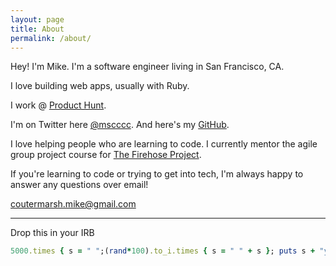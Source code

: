 ```yaml
---
layout: page
title: About
permalink: /about/
---
```

Hey! I'm Mike. I'm a software engineer living in San Francisco, CA.

I love building web apps, usually with Ruby.

I work @ [Product Hunt](https://www.producthunt.com).

I'm on Twitter here [@mscccc](http://twitter.com/mscccc). And here's my [GitHub](http://github.com/mscoutermarsh).

I love helping people who are learning to code. I currently mentor the agile
group project course for [The Firehose Project](https://thefirehoseproject.com).

If you're learning to code or trying to get into tech, I'm always happy to
answer any questions over email!

[coutermarsh.mike@gmail.com](mailto:coutermarsh.mike@gmail.com)

---

Drop this in your IRB
```ruby
5000.times { s = " ";(rand*100).to_i.times { s = " " + s }; puts s + "you are awesome"; sleep 1 }
```

